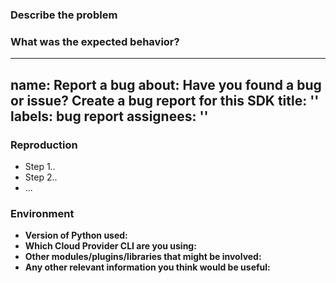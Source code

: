 ### Describe the problem

<!--
> Provide a clear and concise description of the issue
-->

### What was the expected behavior?

---
name: Report a bug
about: Have you found a bug or issue? Create a bug report for this SDK
title: ''
labels: bug report
assignees: ''
---
<!--
> Tell us about the behavior you expected to see
-->

### Reproduction

<!--
> Detail the steps taken to reproduce this error, and whether this issue can be reproduced consistently or if it is intermittent.
> **Note**: If clear, reproducable steps or the smallest sample app demonstrating misbehavior cannot be provided, we may not be able to follow up on this bug report.

> Where possible, please include:
>
> - The smallest possible sample app that reproduces the undesirable behavior
> - Log files (redact/remove sensitive information)
> - Cloud provider settings (redact/remove sensitive information)
> - Screenshots
-->

- Step 1..
- Step 2..
- ...

### Environment

<!--
> Please provide the following:
-->

- **Version of Python used:**
- **Which Cloud Provider CLI are you using:**
- **Other modules/plugins/libraries that might be involved:**
- **Any other relevant information you think would be useful:**